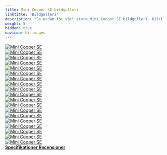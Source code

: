 ```yaml
---
title: Mini Cooper SE bildgalleri
linktitle: "Bildgalleri"
description: "Se nedan för vårt stora Mini Cooper SE bildgalleri. Klicka på bilderna för högupplösta versioner."
weight: 5
hidden: true
navicon: bi-images
---
```

<!-- markdownlint-disable MD033 -->
<div class="row" id ="my-gallery">
	<div class="pswp-grid-item col-6 col-md-4">
		<a href="https://media.evkx.net/multimedia/models/mini/cooper/cooper_se/exterior_1.jpg"
data-pswp-src="https://media.evkx.net/multimedia/models/mini/cooper/cooper_se/exterior_1.jpg"
data-pswp-width="3000"
data-pswp-height="2000" 
target="_blank">
			<img src="https://media.evkx.net/multimedia/models/mini/cooper/cooper_se/exterior_1_xst.jpg" alt="Mini Cooper SE" class="img-fluid " />
		</a>
	</div>
	<div class="pswp-grid-item col-6 col-md-4">
		<a href="https://media.evkx.net/multimedia/models/mini/cooper/cooper_se/exterior_2.jpg"
data-pswp-src="https://media.evkx.net/multimedia/models/mini/cooper/cooper_se/exterior_2.jpg"
data-pswp-width="3000"
data-pswp-height="2000" 
target="_blank">
			<img src="https://media.evkx.net/multimedia/models/mini/cooper/cooper_se/exterior_2_xst.jpg" alt="Mini Cooper SE" class="img-fluid " />
		</a>
	</div>
	<div class="pswp-grid-item col-6 col-md-4">
		<a href="https://media.evkx.net/multimedia/models/mini/cooper/cooper_se/exterior_3.jpg"
data-pswp-src="https://media.evkx.net/multimedia/models/mini/cooper/cooper_se/exterior_3.jpg"
data-pswp-width="3000"
data-pswp-height="1999" 
target="_blank">
			<img src="https://media.evkx.net/multimedia/models/mini/cooper/cooper_se/exterior_3_xst.jpg" alt="Mini Cooper SE" class="img-fluid " />
		</a>
	</div>
	<div class="pswp-grid-item col-6 col-md-4">
		<a href="https://media.evkx.net/multimedia/models/mini/cooper/cooper_se/exterior_4.jpg"
data-pswp-src="https://media.evkx.net/multimedia/models/mini/cooper/cooper_se/exterior_4.jpg"
data-pswp-width="3000"
data-pswp-height="2000" 
target="_blank">
			<img src="https://media.evkx.net/multimedia/models/mini/cooper/cooper_se/exterior_4_xst.jpg" alt="Mini Cooper SE" class="img-fluid " />
		</a>
	</div>
	<div class="pswp-grid-item col-6 col-md-4">
		<a href="https://media.evkx.net/multimedia/models/mini/cooper/cooper_se/exterior_5.jpg"
data-pswp-src="https://media.evkx.net/multimedia/models/mini/cooper/cooper_se/exterior_5.jpg"
data-pswp-width="3000"
data-pswp-height="2000" 
target="_blank">
			<img src="https://media.evkx.net/multimedia/models/mini/cooper/cooper_se/exterior_5_xst.jpg" alt="Mini Cooper SE" class="img-fluid " />
		</a>
	</div>
	<div class="pswp-grid-item col-6 col-md-4">
		<a href="https://media.evkx.net/multimedia/models/mini/cooper/cooper_se/exterior_6.jpg"
data-pswp-src="https://media.evkx.net/multimedia/models/mini/cooper/cooper_se/exterior_6.jpg"
data-pswp-width="3000"
data-pswp-height="2000" 
target="_blank">
			<img src="https://media.evkx.net/multimedia/models/mini/cooper/cooper_se/exterior_6_xst.jpg" alt="Mini Cooper SE" class="img-fluid " />
		</a>
	</div>
	<div class="pswp-grid-item col-6 col-md-4">
		<a href="https://media.evkx.net/multimedia/models/mini/cooper/cooper_se/exterior_7.jpg"
data-pswp-src="https://media.evkx.net/multimedia/models/mini/cooper/cooper_se/exterior_7.jpg"
data-pswp-width="3000"
data-pswp-height="2246" 
target="_blank">
			<img src="https://media.evkx.net/multimedia/models/mini/cooper/cooper_se/exterior_7_xst.jpg" alt="Mini Cooper SE" class="img-fluid " />
		</a>
	</div>
	<div class="pswp-grid-item col-6 col-md-4">
		<a href="https://media.evkx.net/multimedia/models/mini/cooper/cooper_se/f.jpg"
data-pswp-src="https://media.evkx.net/multimedia/models/mini/cooper/cooper_se/f.jpg"
data-pswp-width="3000"
data-pswp-height="2000" 
target="_blank">
			<img src="https://media.evkx.net/multimedia/models/mini/cooper/cooper_se/f_xst.jpg" alt="Mini Cooper SE" class="img-fluid " />
		</a>
	</div>
	<div class="pswp-grid-item col-6 col-md-4">
		<a href="https://media.evkx.net/multimedia/models/mini/cooper/cooper_se/frontseats_1.jpg"
data-pswp-src="https://media.evkx.net/multimedia/models/mini/cooper/cooper_se/frontseats_1.jpg"
data-pswp-width="3000"
data-pswp-height="2000" 
target="_blank">
			<img src="https://media.evkx.net/multimedia/models/mini/cooper/cooper_se/frontseats_1_xst.jpg" alt="Mini Cooper SE" class="img-fluid " />
		</a>
	</div>
	<div class="pswp-grid-item col-6 col-md-4">
		<a href="https://media.evkx.net/multimedia/models/mini/cooper/cooper_se/frontseats_2.jpg"
data-pswp-src="https://media.evkx.net/multimedia/models/mini/cooper/cooper_se/frontseats_2.jpg"
data-pswp-width="3000"
data-pswp-height="2000" 
target="_blank">
			<img src="https://media.evkx.net/multimedia/models/mini/cooper/cooper_se/frontseats_2_xst.jpg" alt="Mini Cooper SE" class="img-fluid " />
		</a>
	</div>
	<div class="pswp-grid-item col-6 col-md-4">
		<a href="https://media.evkx.net/multimedia/models/mini/cooper/cooper_se/headlights_1.jpg"
data-pswp-src="https://media.evkx.net/multimedia/models/mini/cooper/cooper_se/headlights_1.jpg"
data-pswp-width="3000"
data-pswp-height="2000" 
target="_blank">
			<img src="https://media.evkx.net/multimedia/models/mini/cooper/cooper_se/headlights_1_xst.jpg" alt="Mini Cooper SE" class="img-fluid " />
		</a>
	</div>
	<div class="pswp-grid-item col-6 col-md-4">
		<a href="https://media.evkx.net/multimedia/models/mini/cooper/cooper_se/interior_1.jpg"
data-pswp-src="https://media.evkx.net/multimedia/models/mini/cooper/cooper_se/interior_1.jpg"
data-pswp-width="3000"
data-pswp-height="2000" 
target="_blank">
			<img src="https://media.evkx.net/multimedia/models/mini/cooper/cooper_se/interior_1_xst.jpg" alt="Mini Cooper SE" class="img-fluid " />
		</a>
	</div>
	<div class="pswp-grid-item col-6 col-md-4">
		<a href="https://media.evkx.net/multimedia/models/mini/cooper/cooper_se/interior_2.jpg"
data-pswp-src="https://media.evkx.net/multimedia/models/mini/cooper/cooper_se/interior_2.jpg"
data-pswp-width="3000"
data-pswp-height="2000" 
target="_blank">
			<img src="https://media.evkx.net/multimedia/models/mini/cooper/cooper_se/interior_2_xst.jpg" alt="Mini Cooper SE" class="img-fluid " />
		</a>
	</div>
	<div class="pswp-grid-item col-6 col-md-4">
		<a href="https://media.evkx.net/multimedia/models/mini/cooper/cooper_se/interior_3.jpg"
data-pswp-src="https://media.evkx.net/multimedia/models/mini/cooper/cooper_se/interior_3.jpg"
data-pswp-width="3000"
data-pswp-height="1999" 
target="_blank">
			<img src="https://media.evkx.net/multimedia/models/mini/cooper/cooper_se/interior_3_xst.jpg" alt="Mini Cooper SE" class="img-fluid " />
		</a>
	</div>
	<div class="pswp-grid-item col-6 col-md-4">
		<a href="https://media.evkx.net/multimedia/models/mini/cooper/cooper_se/main_1.jpg"
data-pswp-src="https://media.evkx.net/multimedia/models/mini/cooper/cooper_se/main_1.jpg"
data-pswp-width="3000"
data-pswp-height="2000" 
target="_blank">
			<img src="https://media.evkx.net/multimedia/models/mini/cooper/cooper_se/main_1_xst.jpg" alt="Mini Cooper SE" class="img-fluid " />
		</a>
	</div>
	<div class="pswp-grid-item col-6 col-md-4">
		<a href="https://media.evkx.net/multimedia/models/mini/cooper/cooper_se/rearlights_1.jpg"
data-pswp-src="https://media.evkx.net/multimedia/models/mini/cooper/cooper_se/rearlights_1.jpg"
data-pswp-width="3000"
data-pswp-height="2000" 
target="_blank">
			<img src="https://media.evkx.net/multimedia/models/mini/cooper/cooper_se/rearlights_1_xst.jpg" alt="Mini Cooper SE" class="img-fluid " />
		</a>
	</div>
	<div class="pswp-grid-item col-6 col-md-4">
		<a href="https://media.evkx.net/multimedia/models/mini/cooper/cooper_se/screens_1.jpg"
data-pswp-src="https://media.evkx.net/multimedia/models/mini/cooper/cooper_se/screens_1.jpg"
data-pswp-width="3000"
data-pswp-height="2000" 
target="_blank">
			<img src="https://media.evkx.net/multimedia/models/mini/cooper/cooper_se/screens_1_xst.jpg" alt="Mini Cooper SE" class="img-fluid " />
		</a>
	</div>
	<div class="pswp-grid-item col-6 col-md-4">
		<a href="https://media.evkx.net/multimedia/models/mini/cooper/cooper_se/screens_2.jpg"
data-pswp-src="https://media.evkx.net/multimedia/models/mini/cooper/cooper_se/screens_2.jpg"
data-pswp-width="3000"
data-pswp-height="2000" 
target="_blank">
			<img src="https://media.evkx.net/multimedia/models/mini/cooper/cooper_se/screens_2_xst.jpg" alt="Mini Cooper SE" class="img-fluid " />
		</a>
	</div>
	<div class="pswp-grid-item col-6 col-md-4">
		<a href="https://media.evkx.net/multimedia/models/mini/cooper/cooper_se/wheels_1.jpg"
data-pswp-src="https://media.evkx.net/multimedia/models/mini/cooper/cooper_se/wheels_1.jpg"
data-pswp-width="3000"
data-pswp-height="2000" 
target="_blank">
			<img src="https://media.evkx.net/multimedia/models/mini/cooper/cooper_se/wheels_1_xst.jpg" alt="Mini Cooper SE" class="img-fluid " />
		</a>
	</div>
</div>
<script type="module">
  import PhotoSwipeLightbox from '/js/photoswipe-lightbox.esm.js';
    const lightbox = new PhotoSwipeLightbox({
       gallery: '#my-gallery',
        children: 'a',
        pswpModule: () => import('/js/photoswipe.esm.js')
    });
lightbox.init();
</script>
<div class="mt-3 mb-3">
<a href="../specifications/" class="text-decoration-none text-black">
<strong><i class="bi-arrow-left"></i> Specifikationer </strong>
</a>
<a href="../reviews/" class="text-decoration-none text-black float-end">
<strong>Recensioner <i class="bi-arrow-right"></i></strong>
</a>
</div>
